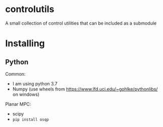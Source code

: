 # controlutils
A small collection of control utilities that can be included as a submodule

# Installing

## Python

Common:
- I am using python 3.7
- Numpy (use wheels from https://www.lfd.uci.edu/~gohlke/pythonlibs/ on windows)

Planar MPC:
- scipy
- `pip install osqp`

